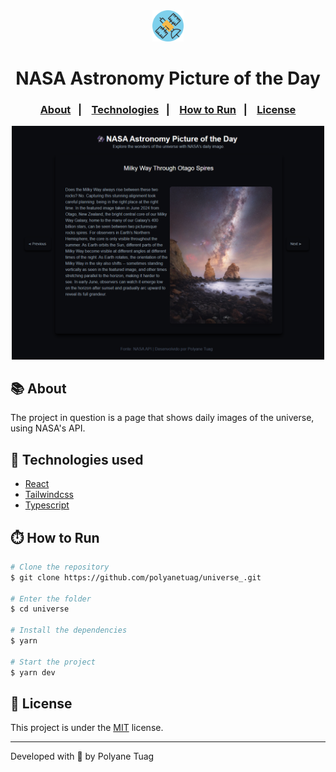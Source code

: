 <div align="center" justify-content="space-between">
  <img width= '50' src="public/satellite.svg" /> 
  <h1>NASA Astronomy Picture of the Day 
 </h1>
</div>

<h3 align="center">  
  <p align="center">
    <a href="#-about">About</a>&nbsp;&nbsp;&nbsp;|&nbsp;&nbsp;&nbsp;
    <a href="#-technologies">Technologies</a>&nbsp;&nbsp;&nbsp;|&nbsp;&nbsp;&nbsp;
    <a href="#-how-to-run">How to Run</a>&nbsp;&nbsp;&nbsp;|&nbsp;&nbsp;&nbsp;
    <a href="#-license">License</a>
  </p>
</h3>

<div align="center">
    <img width= '500' src="public/projeto.png" /> 
</div>

## 📚 About

The project in question is a page that shows daily images of the universe, using NASA's API.



## 🚀 Technologies used

- [React](https://pt-br.legacy.reactjs.org/)
- [Tailwindcss](https://tailwindcss.com/)
- [Typescript](https://www.typescriptlang.org/)


## ⏱️ How to Run

```bash
# Clone the repository
$ git clone https://github.com/polyanetuag/universe_.git

# Enter the folder 
$ cd universe

# Install the dependencies
$ yarn

# Start the project
$ yarn dev
```

## 📝 License

This project is under the [MIT](https://opensource.org/license/mit) license.

---
Developed with 💜 by Polyane Tuag
